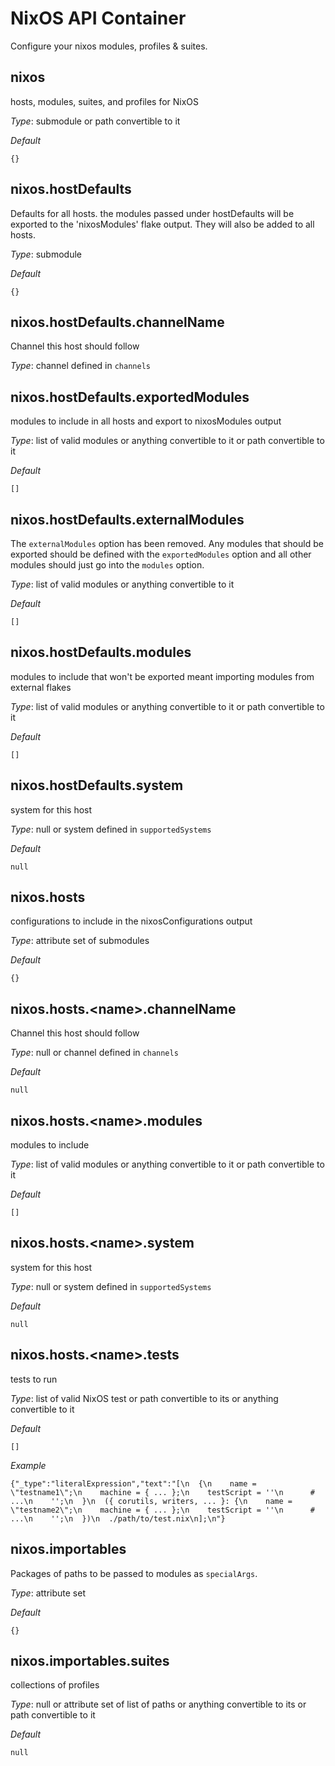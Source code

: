# NixOS API Container
Configure your nixos modules, profiles & suites.


## nixos
hosts, modules, suites, and profiles for NixOS


*_Type_*:
submodule or path convertible to it


*_Default_*
```
{}
```




## nixos.hostDefaults
Defaults for all hosts.
the modules passed under hostDefaults will be exported
to the 'nixosModules' flake output.
They will also be added to all hosts.


*_Type_*:
submodule


*_Default_*
```
{}
```




## nixos.hostDefaults.channelName
Channel this host should follow


*_Type_*:
channel defined in `channels`






## nixos.hostDefaults.exportedModules
modules to include in all hosts and export to nixosModules output


*_Type_*:
list of valid modules or anything convertible to it or path convertible to it


*_Default_*
```
[]
```




## nixos.hostDefaults.externalModules
The `externalModules` option has been removed.
Any modules that should be exported should be defined with the `exportedModules`
option and all other modules should just go into the `modules` option.


*_Type_*:
list of valid modules or anything convertible to it


*_Default_*
```
[]
```




## nixos.hostDefaults.modules
modules to include that won't be exported
meant importing modules from external flakes


*_Type_*:
list of valid modules or anything convertible to it or path convertible to it


*_Default_*
```
[]
```




## nixos.hostDefaults.system
system for this host


*_Type_*:
null or system defined in `supportedSystems`


*_Default_*
```
null
```




## nixos.hosts
configurations to include in the nixosConfigurations output


*_Type_*:
attribute set of submodules


*_Default_*
```
{}
```




## nixos.hosts.\<name\>.channelName
Channel this host should follow


*_Type_*:
null or channel defined in `channels`


*_Default_*
```
null
```




## nixos.hosts.\<name\>.modules
modules to include


*_Type_*:
list of valid modules or anything convertible to it or path convertible to it


*_Default_*
```
[]
```




## nixos.hosts.\<name\>.system
system for this host


*_Type_*:
null or system defined in `supportedSystems`


*_Default_*
```
null
```




## nixos.hosts.\<name\>.tests
tests to run


*_Type_*:
list of valid NixOS test or path convertible to its or anything convertible to it


*_Default_*
```
[]
```


*_Example_*
```
{"_type":"literalExpression","text":"[\n  {\n    name = \"testname1\";\n    machine = { ... };\n    testScript = ''\n      # ...\n    '';\n  }\n  ({ corutils, writers, ... }: {\n    name = \"testname2\";\n    machine = { ... };\n    testScript = ''\n      # ...\n    '';\n  })\n  ./path/to/test.nix\n];\n"}
```


## nixos.importables
Packages of paths to be passed to modules as `specialArgs`.


*_Type_*:
attribute set


*_Default_*
```
{}
```




## nixos.importables.suites
collections of profiles


*_Type_*:
null or attribute set of list of paths or anything convertible to its or path convertible to it


*_Default_*
```
null
```




